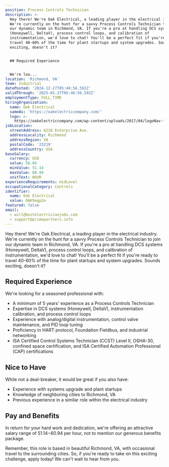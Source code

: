 ```yaml
---
position: Process Controls Technician
description: >-
  Hey there! We're Oak Electrical, a leading player in the electrical industry.
  We're currently on the hunt for a savvy Process Controls Technician to join
  our dynamic team in Richmond, VA. If you're a pro at handling DCS systems
  (Honeywell, DeltaV), process control loops, and calibration of
  instrumentation, we'd love to chat! You'll be a perfect fit if you're ready to
  travel 40-60% of the time for plant startups and system upgrades. Sounds
  exciting, doesn't it? 


  ## Required Experience


  We're loo...
location: 'Richmond, VA'
team: Industrial
datePosted: '2024-12-27T05:46:56.592Z'
validThrough: '2025-01-27T05:46:56.592Z'
employmentType: FULL_TIME
hiringOrganization:
  name: Oak Electrical
  sameAs: 'https://oakelectriccompany.com/'
  logo: >-
    https://oakelectriccompany.com/wp-content/uploads/2017/04/logoNav-for-web.png
jobLocation:
  streetAddress: 6218 Enterprise Ave.
  addressLocality: Richmond
  addressRegion: VA
  postalCode: '23219'
  addressCountry: USA
baseSalary:
  currency: USD
  value: 56.04
  minValue: 51.14
  maxValue: 60.94
  unitText: HOUR
experienceRequirements: midLevel
occupationalCategory: Controls
identifier:
  name: Oak Electrical
  value: OAK9agp2e
featured: false
email:
  - will@bestelectricianjobs.com
  - support@primepartners.info
---
```




Hey there! We're Oak Electrical, a leading player in the electrical industry. We're currently on the hunt for a savvy Process Controls Technician to join our dynamic team in Richmond, VA. If you're a pro at handling DCS systems (Honeywell, DeltaV), process control loops, and calibration of instrumentation, we'd love to chat! You'll be a perfect fit if you're ready to travel 40-60% of the time for plant startups and system upgrades. Sounds exciting, doesn't it? 

## Required Experience

We're looking for a seasoned professional with:

- A minimum of 5 years' experience as a Process Controls Technician
- Expertise in DCS systems (Honeywell, DeltaV), instrumentation calibration, and process control loops
- Experience with analog/digital instrumentation, control valve maintenance, and PID loop tuning
- Proficiency in HART protocol, Foundation Fieldbus, and industrial networking
- ISA Certified Control Systems Technician (CCST) Level II, OSHA-30, confined space certification, and ISA Certified Automation Professional (CAP) certifications

## Nice to Have

While not a deal-breaker, it would be great if you also have:

- Experience with systems upgrade and plant startups
- Knowledge of neighboring cities to Richmond, VA
- Previous experience in a similar role within the electrical industry

## Pay and Benefits

In return for your hard work and dedication, we're offering an attractive salary range of $51.14-$60.94 per hour, not to mention our generous benefits package. 

Remember, this role is based in beautiful Richmond, VA, with occasional travel to the surrounding cities. So, if you're ready to take on this exciting challenge, apply today! We can't wait to hear from you.